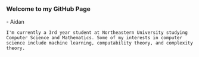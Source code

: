 ### Welcome to my GitHub Page 
\- Aidan

<!--
**aidandomondon/aidandomondon** is a ✨ _special_ ✨ repository because its `README.md` (this file) appears on your GitHub profile.
-->

    I'm currently a 3rd year student at Northeastern University studying Computer Science and Mathematics. Some of my interests in computer science include machine learning, computability theory, and complexity theory.
